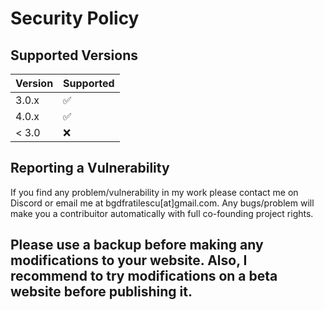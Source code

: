# Security Policy

## Supported Versions

| Version | Supported          |
| ------- | ------------------ |
| 3.0.x   | :white_check_mark: |
| 4.0.x   | :white_check_mark: |
| < 3.0   | :x:                |

## Reporting a Vulnerability

If you find any problem/vulnerability in my work please contact me on Discord or email me at bgdfratilescu[at]gmail.com.
Any bugs/problem will make you a contribuitor automatically with full co-founding project rights.

## Please use a backup before making any modifications to your website. Also, I recommend to try modifications on a beta website before publishing it. 
